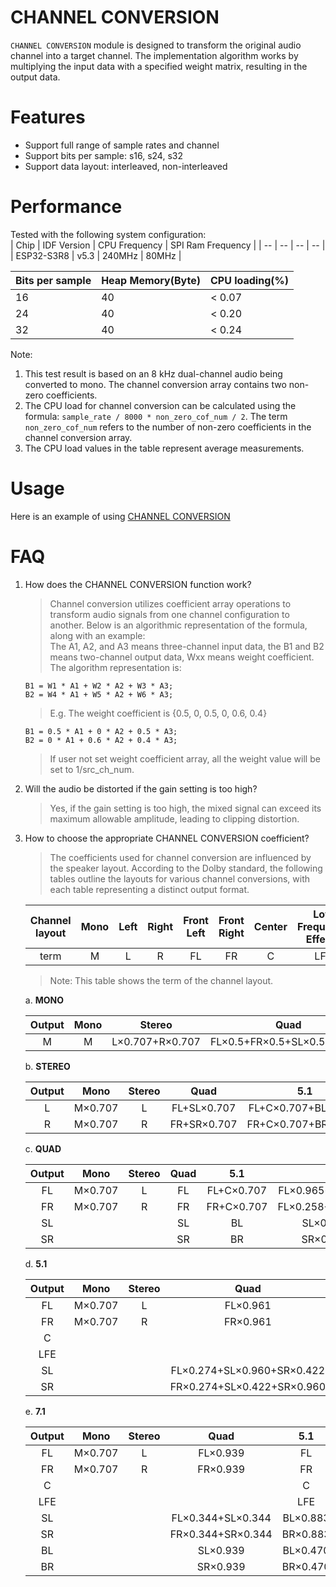 # CHANNEL CONVERSION

`CHANNEL CONVERSION` module is designed to transform the original audio channel into a target channel. The implementation algorithm works by multiplying the input data with a specified weight matrix, resulting in the output data.

# Features

- Support full range of sample rates and channel
- Support bits per sample: s16, s24, s32
- Support data layout: interleaved, non-interleaved

# Performance

Tested with the following system configuration:<br>
|      Chip      | IDF Version  | CPU Frequency | SPI Ram Frequency |
|       --       |     --       |  --           |     --            |
|   ESP32-S3R8   |    v5.3      | 240MHz        |   80MHz           |

| Bits per sample | Heap Memory(Byte) | CPU loading(%) |
|       --        |  --               |     --         |
|       16        |  40               |    < 0.07      |
|       24        |  40               |    < 0.20      |
|       32        |  40               |    < 0.24      |

Note:
1) This test result is based on an 8 kHz dual-channel audio being converted to mono. The channel conversion array contains two non-zero coefficients.
2) The CPU load for channel conversion can be calculated using the formula: `sample_rate / 8000 * non_zero_cof_num / 2`. The term `non_zero_cof_num` refers to the number of non-zero coefficients in the channel conversion array.
3) The CPU load values in the table represent average measurements.

# Usage

Here is an example of using [CHANNEL CONVERSION](../test_app/main/test_ch_cvt.c)

# FAQ

1) How does the CHANNEL CONVERSION function work?
   >Channel conversion utilizes coefficient array operations to transform audio signals from one channel configuration to another. Below is an algorithmic representation of the formula, along with an example:<br>
   The A1, A2, and A3 means three-channel input data, the B1 and B2 means two-channel output data,
   Wxx means weight coefficient.<br>
   The algorithm representation is:<br>
   ><p align="center">
       B1 = W1 * A1 + W2 * A2 + W3 * A3;
       B2 = W4 * A1 + W5 * A2 + W6 * A3;
   ></p>
   >E.g. The weight coefficient is {0.5, 0, 0.5, 0, 0.6, 0.4}
   ><p align="center">
       B1 = 0.5 * A1 + 0 * A2 + 0.5 * A3;
       B2 = 0 * A1 + 0.6 * A2 + 0.4 * A3;
   ></p>
   >If user not set weight coefficient array, all the weight value will be set to 1/src_ch_num.

2) Will the audio be distorted if the gain setting is too high?
   >Yes, if the gain setting is too high, the mixed signal can exceed its maximum allowable amplitude, leading to clipping distortion.

3) How to choose the appropriate CHANNEL CONVERSION coefficient?
   >The coefficients used for channel conversion are influenced by the speaker layout. According to the Dolby standard, the following tables outline the layouts for various channel conversions, with each table representing a distinct output format.<br>
   ><p align="center"> 
   |Channel layout|  Mono  |  Left  |  Right   |  Front Left |  Front Right |  Center | Low Frequency Effects | Surround Left |  Surround Right |  Back Left |  Back Right |
   |:------------:|:------:|:------:|:--------:|:-----------:|:------------:|:-------:|:---------------------:|:-------------:|:---------------:|:----------:|:-----------:|
   |term          |   M    |   L    |   R      |      FL     |      FR      |   C     |           LFE         |      SL       |      SR         |      BL    |      BR     |
   ></p> 
   >Note: This table shows the term of the channel layout.<br>
   ><p align="center"> 
   a. **MONO**

   |Output|  Mono  |     Stereo      |          Quad             |                 5.1                       |                            7.1                              |
   |:----:|:------:|:---------------:|:-------------------------:|:-----------------------------------------:|:-----------------------------------------------------------:|
   |  M   |   M    | L×0.707+R×0.707 |FL×0.5+FR×0.5+SL×0.5+SR×0.5|FL×0.447+FR×0.447+C×0.447+BL×0.447+BR×0.447|FL×0.378+FR×0.378+C×0.378+SL×0.378+SR×0.378+BL×0.378+BR×0.378|

   b. **STEREO**

   |Output|  Mono  | Stereo |  Quad     |     5.1           |         7.1                |
   |:----:|:------:|:------:|:---------:|:-----------------:|:--------------------------:|
   |  L   | M×0.707|    L   |FL+SL×0.707|FL+C×0.707+BL×0.707|FL+C×0.707+SL×0.707+BL×0.596|
   |  R   | M×0.707|    R   |FR+SR×0.707|FR+C×0.707+BR×0.707|FR+C×0.707+SR×0.707+BR×0.596|

   c. **QUAD**

   |Output|  Mono  | Stereo |  Quad     |     5.1           |               7.1                |
   |:----:|:------:|:------:|:---------:|:-----------------:|:--------------------------------:|
   |  FL  | M×0.707|    L   |    FL     |     FL+C×0.707    |FL×0.965+FR×0.258+C×0.707+SL×0.707|
   |  FR  | M×0.707|    R   |    FR     |     FR+C×0.707    |FL×0.258+FR×0.965+C×0.707+SR×0.707|
   |  SL  |        |        |    SL     |         BL        |    SL×0.707+BL×0.965+BR×0.258    |
   |  SR  |        |        |    SR     |         BR        |    SR×0.707+BL×0.258+BR×0.965    |

   d. **5.1**

   |Output|  Mono  | Stereo |             Quad         |    5.1    |       7.1                |
   |:----:|:------:|:------:|:------------------------:|:---------:|:------------------------:|
   |  FL  | M×0.707|    L   |       FL×0.961           |     FL    |    FL+SL×0.367           |
   |  FR  | M×0.707|    R   |       FR×0.961           |     FR    |    FR+SR×0.367           |
   |  C   |        |        |                          |     C     |         C                |
   |  LFE |        |        |                          |     LFE   |        LFE               |
   |  SL  |        |        |FL×0.274+SL×0.960+SR×0.422|     BL    |SL×0.930+BL×0.700+BR×0.460|
   |  SR  |        |        |FR×0.274+SL×0.422+SR×0.960|     BR    |SR×0.930+BL×0.460+BR×0.700|

   e. **7.1**

   |Output|  Mono  | Stereo |      Quad       |    5.1     |  7.1 |
   |:----:|:------:|:------:|:---------------:|:----------:|:----:|
   |  FL  | M×0.707|    L   |    FL×0.939     |     FL     |  FL  |
   |  FR  | M×0.707|    R   |    FR×0.939     |     FR     |  FR  |
   |  C   |        |        |                 |     C      |  C   |
   |  LFE |        |        |                 |     LFE    |  LFE |
   |  SL  |        |        |FL×0.344+SL×0.344|  BL×0.883  |  SL  |
   |  SR  |        |        |FR×0.344+SR×0.344|  BR×0.883  |  SR  |
   |  BL  |        |        |    SL×0.939     |  BL×0.470  |  BL  |
   |  BR  |        |        |    SR×0.939     |  BR×0.470  |  BR  |
   ></p> 
